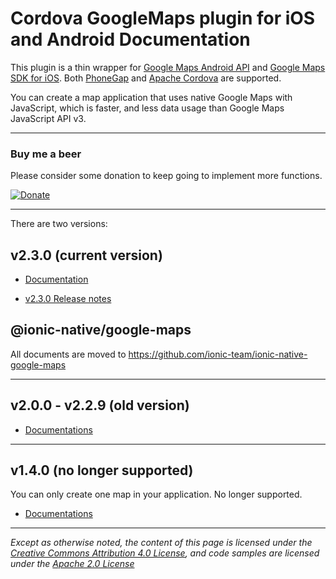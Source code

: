 Cordova GoogleMaps plugin for iOS and Android Documentation
==========================
This plugin is a thin wrapper for [Google Maps Android API](https://developers.google.com/maps/documentation/android/) and [Google Maps SDK for iOS](https://developers.google.com/maps/documentation/ios/).
Both [PhoneGap](http://phonegap.com/) and [Apache Cordova](http://cordova.apache.org/) are supported.

You can create a map application that uses native Google Maps with JavaScript, which is faster, and less data usage than Google Maps JavaScript API v3.

--------------------------------------------------

### Buy me a beer

Please consider some donation to keep going to implement more functions.

[![Donate](https://img.shields.io/badge/Donate-PayPal-green.svg)](https://www.paypal.com/cgi-bin/webscr?cmd=_donations&business=SQPLZJ672HJ9N&lc=US&item_name=cordova%2dgooglemaps%2dplugin&currency_code=USD&bn=PP%2dDonationsBF%3abtn_donate_SM%2egif%3aNonHosted)

-------------------------------------------------

There are two versions:

## v2.3.0 (current version)

- [Documentation](./v2.3.0/README.md)

- [v2.3.0 Release notes](./v2.3.0/ReleaseNotes/v2.3.0/README.md)


## @ionic-native/google-maps

All documents are moved to https://github.com/ionic-team/ionic-native-google-maps

-------------------------------------------------

## v2.0.0 - v2.2.9 (old version)

- [Documentations](./v2.0.0/README.md)

-------------------------------------------------

## v1.4.0 (no longer supported)

You can only create one map in your application.
No longer supported.

- [Documentations](./v1.4.0/README.md)


-------------------------------------------------

*Except as otherwise noted, the content of this page is licensed under the [Creative Commons Attribution 4.0 License](LICENSES/CC-BY-4.0.md), and code samples are licensed under the [Apache 2.0 License](LICENSES/APACH-BY-2.0.md)*
